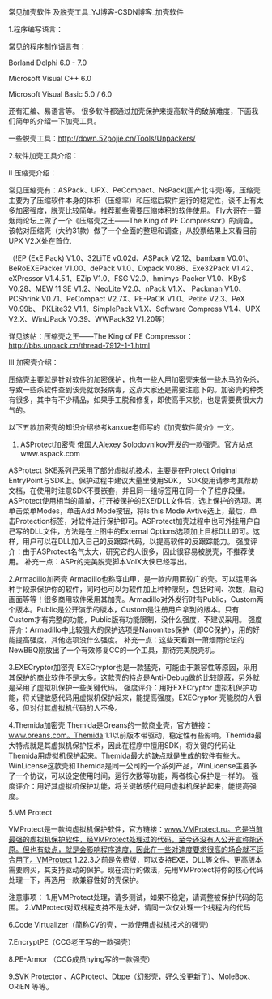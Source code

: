 常见加壳软件 及脱壳工具_YJ博客-CSDN博客_加壳软件

1.程序编写语言：

常见的程序制作语言有：

Borland Delphi 6.0 - 7.0

Microsoft Visual C++ 6.0

Microsoft Visual Basic 5.0 / 6.0

还有汇编、易语言等。 很多软件都通过加壳保护来提高软件的破解难度，下面我们简单的介绍一下加壳工具。



一些脱壳工具：http://down.52pojie.cn/Tools/Unpackers/

2.软件加壳工具介绍：

II 压缩壳介绍：



常见压缩壳有：ASPack、UPX、PeCompact、NsPack(国产北斗壳)等，压缩壳主要为了压缩软件本身的体积（压缩率）和压缩后软件运行的稳定性，谈不上有太多加密强度，脱壳比较简单。推荐那些需要压缩体积的软件使用。 Fly大哥在一蓑烟雨论坛上做了一个《压缩壳之王——The King of PE Compressor》的调查。该帖对压缩壳（大约31款）做了一个全面的整理和调查，从投票结果上来看目前UPX V2.X处在首位.

（!EP (ExE Pack) V1.0、32LiTE v0.02d、ASPack V2.12、bambam V0.01、BeRoEXEPacker V1.00、dePack V1.0、Dxpack V0.86、Exe32Pack V1.42、eXPressor V1.4.5.1、EZip V1.0、FSG V2.0、hmimys-Packer V1.0、KByS V0.28、MEW 11 SE V1.2、NeoLite V2.0、nPack V1.X、 Packman V1.0、PCShrink V0.71、PeCompact V2.7X、PE-PaCK V1.0、Petite V2.3、PeX V0.99b、 PKLite32 V1.1、SimplePack V1.X、Software Compress V1.4、UPX V2.X、WinUPack V0.39、WWPack32 V1.20等）

详见该帖：压缩壳之王——The King of PE Compressor： http://bbs.unpack.cn/thread-7912-1-1.html



III 加密壳介绍：



压缩壳主要就是针对软件的加密保护，也有一些人用加密壳来做一些木马的免杀，导致一些杀软件查到该壳就误报病毒，这点大家还是需要注意下的。加密壳的种类有很多，其中有不少精品，如果手工脱和修复，即使高手来脱，也是需要费很大力气的。

以下五款加密壳的知识介绍参考kanxue老师写的《加壳软件简介》一文。

1. ASProtect加密壳 俄国人Alexey Solodovnikov开发的一款强壳。官方站点www.aspack.com

ASProtect SKE系列己采用了部分虚拟机技术，主要是在Protect Original EntryPoint与SDK上。保护过程中建议大量里使用SDK， SDK使用请参考其帮助文档，在使用时注意SDK不要嵌套，并且同一组标签用在同一个子程序段里。ASProtect使用相当的简单，打开被保护的EXE/DLL文件后，选上保护的选项。再单击菜单Modes，单击Add Mode按钮，将Is this Mode Avtive选上，最后，单击Protection标签，对软件进行保护即可。ASProtect加壳过程中也可外挂用户自己写的DLL文件，方法是在上图中的External Options选项加上目标DLL即可。这样，用户可以在DLL加入自己的反跟踪代码，以提高软件的反跟踪能力。 强度评介：由于ASProtect名气太大，研究它的人很多，因此很容易被脱壳，不推荐使用。 补充一点：ASPr的完美脱壳脚本VolX大侠已经写出。

2.Armadillo加密壳 Armadillo也称穿山甲，是一款应用面较广的壳。可以运用各种手段来保护你的软件，同时也可以为软件加上种种限制，包括时间、次数，启动画面等等！很多商用软件采用其加壳。Armadillo对外发行时有Public，Custom两个版本。Public是公开演示的版本，Custom是注册用户拿到的版本。只有Custom才有完整的功能，Public版有功能限制，没什么强度，不建议采用。 强度评介：Armadillo中比较强大的保护选项是Nanomites保护（即CC保护），用的好能提高强度，其他选项没什么强度。 补充一点：这些天看到一萧烟雨论坛的NewBBQ刚放出了一个有效修复CC的一个工具，期待完美脱壳机。

3.EXECryptor加密壳 EXECryptor也是一款猛壳，可能由于兼容性等原因，采用其保护的商业软件不是太多。这款壳的特点是Anti-Debug做的比较隐蔽，另外就是采用了虚拟机保护一些关键代码。 强度评介：用好EXECryptor 虚拟机保护功能，将关键敏感代码用虚拟机保护起来，能提高强度。EXECryptor 壳能脱的人很多，但对付其虚拟机代码的人不多。

4.Themida加密壳 Themida是Oreans的一款商业壳，官方链接：www.oreans.com。Themida 1.1以前版本带驱动，稳定性有些影响。Themida最大特点就是其虚拟机保护技术，因此在程序中擅用SDK，将关键的代码让Themida用虚拟机保护起来。Themida最大的缺点就是生成的软件有些大。WinLicense这款壳和Themida是同一公司的一个系列产品，WinLicense主要多了一个协议，可以设定使用时间，运行次数等功能，两者核心保护是一样的。 强度评介：用好其虚拟机保护功能，将关键敏感代码用虚拟机保护起来，能提高强度。

5.VM Protect

VMProtect是一款纯虚拟机保护软件，官方链接：www.VMProtect.ru。它是当前最强的虚拟机保护软件，经VMProtect处理过的代码，至今还没有人公开宣称能还原。但也有缺点，就是会影响程序速度，因此在一些对速度要求很高的场合就不适合用了。VMProtect 1.22.3之前是免费版，可以支持EXE，DLL等文件。更高版本需要购买，其支持驱动的保护。现在流行的做法，先用VMProtect将你的核心代码处理一下，再选用一款兼容性好的壳保护。

注意事项： 1.用VMProtect处理，请多测试，如果不稳定，请调整被保护代码的范围。 2.VMProtect对双线程支持不是太好，请同一次仅处理一个线程内的代码



6.Code Virtualizer（简称CV的壳，一款使用虚拟机技术的强壳）

7.EncryptPE（CCG老王写的一款强壳）

8.PE-Armor （CCG成员hying写的一款强壳）

9.SVK Protector 、ACProtect、Dbpe（幻影壳，好久没更新了）、MoleBox、ORiEN 等等。

